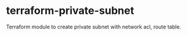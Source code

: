 # terraform-private-subnet
 Terraform module to create private subnet with network acl, route table. 
